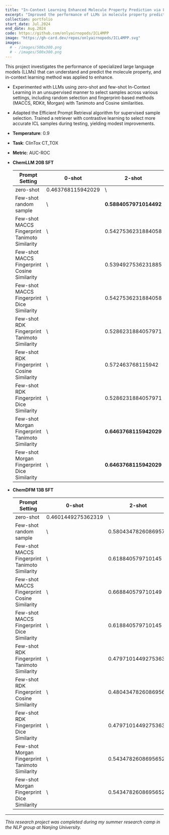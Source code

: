 ```yaml
---
title: "In-Context Learning Enhanced Molecule Property Prediction via LLMs"
excerpt: "Improved the performance of LLMs in molecule property prediction task by in-context learning."
collection: portfolio
start_date: Jul.2024
end_date: Aug.2024
code: https://github.com/onlyairnopods/ICL4MPP
image: "https://gh-card.dev/repos/onlyairnopods/ICL4MPP.svg"
images:
  # - /images/500x300.png
  # - /images/500x300.png
---
```


This project investigates the performance of specialized large language models (LLMs) that can understand and predict the molecule property, and in-context learning method was applied to enhance.

- Experimented with LLMs using zero-shot and few-shot In-Context Learning in an unsupervised manner to select samples across various settings, including random selection and fingerprint-based methods (MACCS, RDKit, Morgan) with Tanimoto and Cosine similarities.

- Adapted the Efficient Prompt Retrieval algorithm for supervised sample selection. Trained a retriever with contrastive learning to select more accurate ICL samples during testing, yielding modest improvements.

- **Temperature**: 0.9  
- **Task**: ClinTox CT_TOX  
- **Metric**: AUC-ROC

- **ChemLLM 20B SFT**

  | Prompt Setting                                  | 0-shot            | 2-shot                 | 4-shot                 | 8-shot             |
  | ----------------------------------------------- | ----------------- | ---------------------- | ---------------------- | ------------------ |
  | zero-shot                                       | 0.463768115942029 | \\                     | \\                     | \\                 |
  | Few-shot random sample                          | \\                | **0.5884057971014492** | 0.5072463768115941     | 0.6231884057971014 |
  | Few-shot MACCS Fingerprint Tanimoto Similarity  | \\                | 0.5427536231884058     | 0.5891304347826086     | \\                 |
  | Few-shot MACCS Fingerprint Cosine Similarity    | \\                | 0.5394927536231885     | 0.5463768115942029     | \\                 |
  | Few-shot MACCS Fingerprint Dice Similarity      | \\                | 0.5427536231884058     | 0.5891304347826086     | \\                 |
  | Few-shot RDK Fingerprint Tanimoto Similarity    | \\                | 0.5286231884057971     | 0.6380434782608696     | \\                 |
  | Few-shot RDK Fingerprint Cosine Similarity      | \\                | 0.572463768115942      | 0.5746376811594203     | \\                 |
  | Few-shot RDK Fingerprint Dice Similarity        | \\                | 0.5286231884057971     | 0.6380434782608696     | \\                 |
  | Few-shot Morgan Fingerprint Tanimoto Similarity | \\                | **0.6463768115942029** | **0.6463768115942029** | \\                 |
  | Few-shot Morgan Fingerprint Dice Similarity     | \\                | **0.6463768115942029** | **0.6463768115942029** | \\                 |

- **ChemDFM 13B SFT**

  | Prompt Setting                     | 0-shot                   | 2-shot                   | 4-shot                   | 8-shot                   |
  |------------------------------------|--------------------------|--------------------------|--------------------------|--------------------------|
  | zero-shot                          | 0.4601449275362319       | \                        | \                        | \                        |
  | Few-shot random sample             | \                        | 0.5804347826086957       | 0.3586956521739131       | 0.5405797101449276       |
  | Few-shot MACCS Fingerprint Tanimoto Similarity | \                        | 0.618840579710145        | 0.5094202898550725       | 0.5340579710144927       |
  | Few-shot MACCS Fingerprint Cosine Similarity  | \                        | 0.668840579710149        | 0.552536231884058        | 0.5514492753623188       |
  | Few-shot MACCS Fingerprint Dice Similarity   | \                        | 0.618840579710145        | 0.5094202898550725       | 0.5340579710144927       |
  | Few-shot RDK Fingerprint Tanimoto Similarity | \                        | 0.4797101449275363       | 0.48695652173913045      | 0.4840579710144927       |
  | Few-shot RDK Fingerprint Cosine Similarity   | \                        | 0.48043478260869565      | 0.49130434782608695      | 0.5311594202898551       |
  | Few-shot RDK Fingerprint Dice Similarity     | \                        | 0.4797101449275363       | 0.48695652173913045      | 0.4840579710144927       |
  | Few-shot Morgan Fingerprint Tanimoto Similarity | \                        | 0.5434782608695652       | 0.49710144927536226      | 0.4442028985507246       |
  | Few-shot Morgan Fingerprint Dice Similarity   | \                        | 0.5434782608695652       | 0.49710144927536226      | 0.4442028985507246       |

---

*This research project was completed during my summer research camp in the NLP group at Nanjing University.*